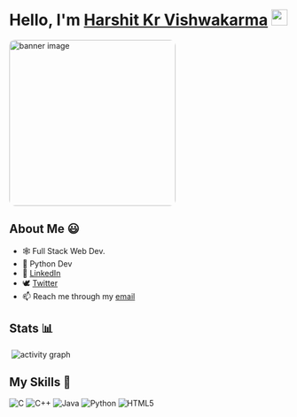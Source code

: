  <img src="https://komarev.com/ghpvc/?username=HarshitRV" alt="">
<h1>Hello, I'm <a href="https://www.linkedin.com/in/harshit-kr-vishwakarma-b57b8b175/">Harshit Kr Vishwakarma</a> <img src="https://raw.githubusercontent.com/TheDudeThatCode/TheDudeThatCode/master/Assets/Hi.gif" width="29px"></h1>
    <div>
        <a href="https://www.linkedin.com/in/harshit-kr-vishwakarma-b57b8b175/">
        <img src="https://i.imgur.com/5qCKs3e.png" style="height:300px; border-radius: 10px" alt="banner image">
    </a>
        <h2>About Me 😃</h2>
        <ul>
            <li>🕸 Full Stack Web Dev.</li>
            <li>🐍 Python Dev</li>
            <li>🌱 <a href="https://www.linkedin.com/in/harshit-kr-vishwakarma-b57b8b175/" target="blank">LinkedIn</a>
            </li>
            <li>🕊 <a href="https://twitter.com/hrv_vishwakarma" target="blank">Twitter</a> </li>
            <li>📫 Reach me through my <a href="mailto:vharshitkr01@gmail.com">email</a></li>
        </ul>
    </div>
    <h2>Stats 📊</h2>
        <img src="https://github-readme-streak-stats.herokuapp.com/?user=HarshitRV&line_height=40&hide_border=true&theme=default"
            alt=""><br>
        <img src="https://github-readme-stats.vercel.app/api?username=HarshitRV&show_icons=true&theme=radical" alt="">
        <img src="https://activity-graph.herokuapp.com/graph?username=HarshitRV&bg_color=1c1917&color=ffffff&line=0891b2&point=ffffff&area_color=1c1917&area=true&hide_border=true&custom_title=GitHub%20Commits%20Graph%22" alt="activity graph">
    <h2>
        My Skills 🚀
    </h2>
    <div>
    <img src="https://img.shields.io/badge/c-%2300599C.svg?style=for-the-badge&logo=c&logoColor=white" alt="C">
    <img src="https://img.shields.io/badge/c++-%2300599C.svg?style=for-the-badge&logo=c%2B%2B&logoColor=white"
        alt="C++">
    <img src="https://img.shields.io/badge/java-%23ED8B00.svg?style=for-the-badge&logo=java&logoColor=white" alt="Java">
    <img src="https://img.shields.io/badge/python-3670A0?style=for-the-badge&logo=python&logoColor=ffdd54" alt="Python">
    <img src="https://img.shields.io/badge/HTML5-E34F26?style=for-the-badge&logo=html5&logoColor=white" alt="HTML5">
    <img src="https://img.shields.io/badge/CSS3-1572B6?style=for-the-badge&logo=css3&logoColor=white" alt="">
    <img src="https://img.shields.io/badge/Bootstrap-563D7C?style=for-the-badge&logo=bootstrap&logoColor=white" alt="">
    <img src="https://img.shields.io/badge/JavaScript-F7DF1E?style=for-the-badge&logo=javascript&logoColor=black"
        alt="">
    <img src="https://img.shields.io/badge/jQuery-0769AD?style=for-the-badge&logo=jquery&logoColor=white" alt="">
    <img src="https://img.shields.io/badge/Node.js-43853D?style=for-the-badge&logo=node.js&logoColor=white" alt="">
    <img src="https://img.shields.io/badge/express.js-%23404d59.svg?style=for-the-badge&logo=express&logoColor=%2361DAFB"
        alt="">
    <img src="https://img.shields.io/badge/flask-%23000.svg?style=for-the-badge&logo=flask&logoColor=white" alt="">
    <img src="https://img.shields.io/badge/MongoDB-4EA94B?style=for-the-badge&logo=mongodb&logoColor=white" alt="">
    <img src="https://img.shields.io/badge/Heroku-430098?style=for-the-badge&logo=heroku&logoColor=white" alt="">
    </div>
